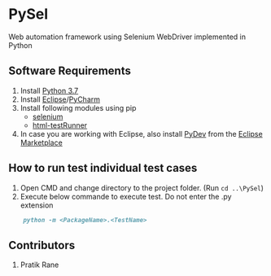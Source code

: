# PySel
Web automation framework using Selenium WebDriver implemented in Python

## Software Requirements
1. Install [Python 3.7](https://www.python.org/downloads/)
2. Install [Eclipse](https://www.eclipse.org/downloads/)/[PyCharm](https://www.jetbrains.com/pycharm/download/#section=windows)
3. Install following modules using pip
    - [selenium](https://pypi.org/project/selenium/)
    - [html-testRunner](https://pypi.org/project/html-testRunner/)
4. In case you are working with Eclipse, also install [PyDev](http://www.pydev.org/) from the [Eclipse Marketplace](http://marketplace.eclipse.org/content/pydev-python-ide-eclipse?mpc=true&mpc_state=)

## How to run test individual test cases
1. Open CMD and change directory to the project folder. (Run `cd ..\PySel`)
2. Execute below commande to execute test. Do not enter the .py extension
```markdown
    python -m <PackageName>.<TestName>
```

## Contributors
1. Pratik Rane

